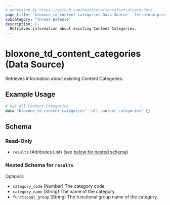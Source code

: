 ```yaml
---
# generated by https://github.com/hashicorp/terraform-plugin-docs
page_title: "bloxone_td_content_categories Data Source - terraform-provider-bloxone"
subcategory: "Threat Defense"
description: |-
  Retrieves information about existing Content Categories.
---
```


# bloxone_td_content_categories (Data Source)

Retrieves information about existing Content Categories.

## Example Usage

```terraform
# Get all Content Categories
data "bloxone_td_content_categories" "all_content_categories" {}
```

<!-- schema generated by tfplugindocs -->
## Schema

### Read-Only

- `results` (Attributes List) (see [below for nested schema](#nestedatt--results))

<a id="nestedatt--results"></a>
### Nested Schema for `results`

Optional:

- `category_code` (Number) The category code.
- `category_name` (String) The name of the category.
- `functional_group` (String) The functional group name of the category.
